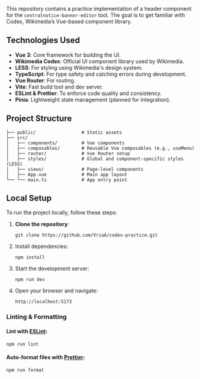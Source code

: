 This repository contains a practice implementation of a header component for the ``centralnotice-banner-editor`` tool. The goal is to get familiar with Codex, Wikimedia’s Vue-based component library.

## Technologies Used
- **Vue 3**: Core framework for building the UI.
- **Wikimedia Codex**: Official UI component library used by Wikimedia.
- **LESS**: For styling using Wikimedia's design system.
- **TypeScript**: For type safety and catching errors during development.
- **Vue Router**: For routing.
- **Vite**: Fast build tool and dev server.
- **ESLint & Prettier**: To enforce code quality and consistency.
- **Pinia**: Lightweight state management (planned for integration).

## Project Structure
```
├── public/                 # Static assets
├── src/
│   ├── components/         # Vue components
│   ├── composables/        # Reusable Vue composables (e.g., useMenu)
│   ├── router/             # Vue Router setup
│   ├── styles/             # Global and component-specific styles (LESS)
│   ├── views/              # Page-level components
│   ├── App.vue             # Main app layout
└── └── main.ts             # App entry point
```

## Local Setup
To run the project locally, follow these steps:

1. **Clone the repository**:
   ```
   git clone https://github.com/VriaA/codex-practice.git
   ```
2. Install dependencies:
   ```
   npm install
   ```
3. Start the development server:
   ```
   npm run dev
   ```
4. Open your browser and navigate:
   ```
   http://localhost:5173
   ```
   
### Linting & Formatting

  #### Lint with [ESLint](https://eslint.org/):
    npm run lint

  #### Auto-format files with [Prettier](https://prettier.io/):
  
  ```
  npm run format
  ```
